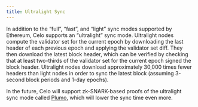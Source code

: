 ```yaml
---
title: Ultralight Sync
---
```


In addition to the “full”, “fast”, and “light” sync modes supported by Ethereum, Celo supports an “ultralight” sync mode. Ultralight nodes compute the validator set for the current epoch by downloading the last header of each previous epoch and applying the validator set diff. They then download the latest block header, which can be verified by checking that at least two-thirds of the validator set for the current epoch signed the block header. Ultralight nodes download approximately 30,000 times fewer headers than light nodes in order to sync the latest block \(assuming 3-second block periods and 1-day epochs\).

In the future, Celo will support zk-SNARK-based proofs of the ultralight sync mode called [Plumo](/celo-codebase/protocol/plumo.md), which will lower the sync time even more.

